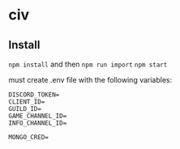 # civ
## Install

`npm install` and then `npm run import` `npm start`

must create .env file with the following variables:

```
DISCORD_TOKEN=
CLIENT_ID=
GUILD_ID=
GAME_CHANNEL_ID=
INFO_CHANNEL_ID=

MONGO_CRED=
```